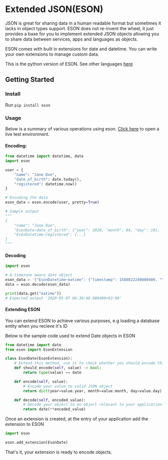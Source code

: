 # Extended JSON(ESON)
JSON is great for sharing data in a human readable format but sometimes it lacks in object types support.
ESON does not re-invent the wheel, it just provides a base for you to implement extended JSON objects allowing you to
share data between services, apps and languages as objects.

ESON comes with built in extensions for date and datetime. You can write your own extensions to manage
custom data.

This is the python version of ESON. See other languages [here](https://github.com/Billcountry/eson#languages)

## Getting Started

### Install
Run `pip install eson`

### Usage
Below is a summary of various operations using eson. 
[Click here](https://repl.it/@Billcountry/eson-python) to open a live test environment.

#### Encoding:
```python
from datetime import datetime, date
import eson

user = {
    "name": "Jane Doe",
    "date_of_birth": date.today(),
    "registered": datetime.now()
}

# Encoding the data
eson_data = eson.encode(user, pretty=True)

# Sample output
"""
{
    "name": "Jane Doe",
    "EsonDate~date_of_birth": {"year": 2020, "month": 04, "day": 10},
    "EsonDatetime~registered": {...}
}
"""
```

#### Decoding
```python
import eson

# A timezone aware date object
eson_data = '{"EsonDatetime~eatime": {"timestamp": 1588822240000400, "timezone": {"offset": 10800, "name": "EAT"}}}'
data = eson.decode(eson_data)

print(data.get("eatime"))
# Expected output '2020-05-07 06:30:40.000400+03:00'
```

#### Extending ESON
You can extend ESON to achieve various purposes, e.g loading a database entity when you recieve it's ID

Below is the sample code used to extend Date objects in ESON
```python
from datetime import date
from eson import EsonExtension

class EsonDate(EsonExtension):
    # Extend this method, use it to check whether you should encode this value
    def should_encode(self, value) -> bool:
        return type(value) == date

    def encode(self, value):
        # Encode your value to valid JSON object
        return dict(year=value.year, month=value.month, day=value.day)

    def decode(self, encoded_value):
        # Decode your object to an object relevant to your application
        return date(**encoded_value)
```

Once an extension is created, at the entry of your application add the extension to ESON
```python
import eson

eson.add_extension(EsonDate)
```

That's it, your extension is ready to encode objects.
